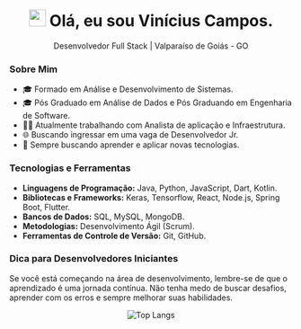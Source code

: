 <div align="center">
  <h1><img src="https://raw.githubusercontent.com/iampavangandhi/iampavangandhi/master/gifs/Hi.gif" width="30px"> Olá, eu sou Vinícius Campos.</h1>
  <p>Desenvolvedor Full Stack | Valparaíso de Goiás - GO</p>
</div>

### Sobre Mim
- 🎓 Formado em Análise e Desenvolvimento de Sistemas.
- 🎓 Pós Graduado em Análise de Dados e Pós Graduando em Engenharia de Software.
- 👨‍💻 Atualmente trabalhando com Analista de aplicação e Infraestrutura.
- 🌐 Buscando ingressar em uma vaga de Desenvolvedor Jr.
- 🚀 Sempre buscando aprender e aplicar novas tecnologias.

### Tecnologias e Ferramentas
- **Linguagens de Programação:** Java, Python, JavaScript, Dart, Kotlin.
- **Bibliotecas e Frameworks:** Keras, Tensorflow, React, Node.js, Spring Boot, Flutter.
- **Bancos de Dados:** SQL, MySQL, MongoDB.
- **Metodologias:** Desenvolvimento Ágil (Scrum).
- **Ferramentas de Controle de Versão:** Git, GitHub.

### Dica para Desenvolvedores Iniciantes
Se você está começando na área de desenvolvimento, lembre-se de que o aprendizado é uma jornada contínua. Não tenha medo de buscar desafios, aprender com os erros e sempre melhorar suas habilidades.

<div align="center">
  <img src="https://github-readme-stats.vercel.app/api/top-langs/?username=vhcamposq&layout=compact&hide=html&theme=radical" alt="Top Langs">
</div>



